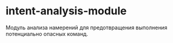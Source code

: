 # intent-analysis-module
Модуль анализа намерений для предотвращения выполнения потенциально опасных команд.
